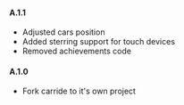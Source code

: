 #### A.1.1
 - Adjusted cars position
 - Added sterring support for touch devices
 - Removed achievements code

#### A.1.0
 - Fork carride to it's own project
